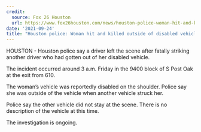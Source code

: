 ```yaml
---
credit:
  source: Fox 26 Houston
  url: https://www.fox26houston.com/news/houston-police-woman-hit-and-killed-outside-of-disabled-vehicle-on-s-post-oak
date: '2021-09-24'
title: "Houston police: Woman hit and killed outside of disabled vehicle on S Post Oak"
---
```

HOUSTON - Houston police say a driver left the scene after fatally striking another driver who had gotten out of her disabled vehicle.

The incident occurred around 3 a.m. Friday in the 9400 block of S Post Oak at the exit from 610.

The woman’s vehicle was reportedly disabled on the shoulder. Police say she was outside of the vehicle when another vehicle struck her.

Police say the other vehicle did not stay at the scene. There is no description of the vehicle at this time.

The investigation is ongoing.
